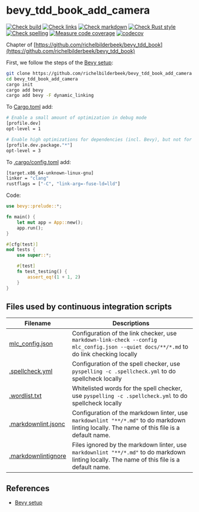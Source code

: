 # bevy_tdd_book_add_camera

[![Check build](https://github.com/richelbilderbeek/bevy_tdd_book_add_camera/actions/workflows/check_build.yaml/badge.svg?branch=master)](https://github.com/richelbilderbeek/bevy_tdd_book_add_camera/actions/workflows/check_build.yaml)
[![Check links](https://github.com/richelbilderbeek/bevy_tdd_book_add_camera/actions/workflows/check_links.yaml/badge.svg?branch=master)](https://github.com/richelbilderbeek/bevy_tdd_book_add_camera/actions/workflows/check_links.yaml)
[![Check markdown](https://github.com/richelbilderbeek/bevy_tdd_book_add_camera/actions/workflows/check_markdown.yaml/badge.svg?branch=master)](https://github.com/richelbilderbeek/bevy_tdd_book_add_camera/actions/workflows/check_markdown.yaml)
[![Check Rust style](https://github.com/richelbilderbeek/bevy_tdd_book_add_camera/actions/workflows/check_rust_style.yaml/badge.svg?branch=master)](https://github.com/richelbilderbeek/bevy_tdd_book_add_camera/actions/workflows/check_rust_style.yaml)
[![Check spelling](https://github.com/richelbilderbeek/bevy_tdd_book_add_camera/actions/workflows/check_spelling.yaml/badge.svg?branch=master)](https://github.com/richelbilderbeek/bevy_tdd_book_add_camera/actions/workflows/check_spelling.yaml)
[![Measure code coverage](https://github.com/richelbilderbeek/bevy_tdd_book_add_camera/actions/workflows/measure_codecov.yaml/badge.svg?branch=master)](https://github.com/richelbilderbeek/bevy_tdd_book_add_camera/actions/workflows/measure_codecov.yaml)
[![codecov](https://codecov.io/gh/richelbilderbeek/bevy_tdd_book_add_camera/graph/badge.svg?token=XAVFZYDQKZ)](https://codecov.io/gh/richelbilderbeek/bevy_tdd_book_add_camera)

Chapter of [https://github.com/richelbilderbeek/bevy_tdd_book](https://github.com/richelbilderbeek/bevy_tdd_book)

First, we follow the steps of the [Bevy setup](https://bevyengine.org/learn/quick-start/getting-started/setup/):

```bash
git clone https://github.com/richelbilderbeek/bevy_tdd_book_add_camera
cd bevy_tdd_book_add_camera
cargo init
cargo add bevy
cargo add bevy -F dynamic_linking
```

To [Cargo.toml](Cargo.toml) add:

```bash
# Enable a small amount of optimization in debug mode
[profile.dev]
opt-level = 1

# Enable high optimizations for dependencies (incl. Bevy), but not for our code:
[profile.dev.package."*"]
opt-level = 3
```

To [.cargo/config.toml](.cargo/config.toml) add:

```bash
[target.x86_64-unknown-linux-gnu]
linker = "clang"
rustflags = ["-C", "link-arg=-fuse-ld=lld"]
```

Code:

```rust
use bevy::prelude::*;

fn main() {
    let mut app = App::new();
    app.run();
}

#[cfg(test)]
mod tests {
    use super::*;

    #[test]
    fn test_testing() {
        assert_eq!(1 + 1, 2)
    }
}
```

## Files used by continuous integration scripts

Filename                                  |Descriptions
------------------------------------------|--------------------------------------------------------------------------------------------------------------------------------------
[mlc_config.json](mlc_config.json)        |Configuration of the link checker, use `markdown-link-check --config mlc_config.json --quiet docs/**/*.md` to do link checking locally
[.spellcheck.yml](.spellcheck.yml)        |Configuration of the spell checker, use `pyspelling -c .spellcheck.yml` to do spellcheck locally
[.wordlist.txt](.wordlist.txt)            |Whitelisted words for the spell checker, use `pyspelling -c .spellcheck.yml` to do spellcheck locally
[.markdownlint.jsonc](.markdownlint.jsonc)|Configuration of the markdown linter, use `markdownlint "**/*.md"` to do markdown linting locally. The name of this file is a default name.
[.markdownlintignore](.markdownlintignore)|Files ignored by the markdown linter, use `markdownlint "**/*.md"` to do markdown linting locally. The name of this file is a default name.

## References

* [Bevy setup](https://bevyengine.org/learn/quick-start/getting-started/setup/)
